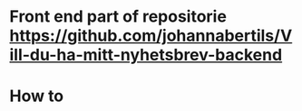 #  Front end part of repositorie https://github.com/johannabertils/Vill-du-ha-mitt-nyhetsbrev-backend 

#  How to

